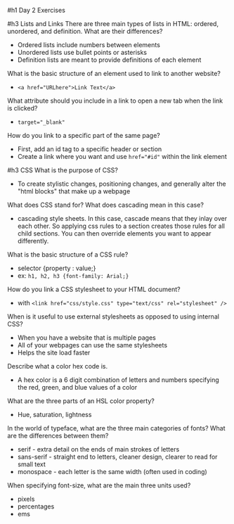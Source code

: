 #h1 Day 2 Exercises

#h3 Lists and Links
There are three main types of lists in HTML: ordered, unordered, and definition. What are their differences?
* Ordered lists include numbers between elements
* Unordered lists use bullet points or asterisks
* Definition lists are meant to provide definitions of each element

What is the basic structure of an element used to link to another website?
* `<a href="URLhere">Link Text</a>`

What attribute should you include in a link to open a new tab when the link is clicked?
* `target="_blank"`

How do you link to a specific part of the same page?
* First, add an id tag to a specific header or section
* Create a link where you want and use `href="#id"` within the link element

#h3 CSS
What is the purpose of CSS?
* To create stylistic changes, positioning changes, and generally alter the "html blocks" that make up a webpage

What does CSS stand for? What does cascading mean in this case?
* cascading style sheets. In this case, cascade means that they inlay over each other. So applying css rules to a section creates those rules for all child sections. You can then override elements you want to appear differently.

What is the basic structure of a CSS rule?
* selector {property : value;}
* ex: `h1, h2, h3 {font-family: Arial;}`

How do you link a CSS stylesheet to your HTML document?
* with `<link href="css/style.css" type="text/css" rel="stylesheet" />`

When is it useful to use external stylesheets as opposed to using internal CSS?
* When you have a website that is multiple pages
* All of your webpages can use the same stylesheets
* Helps the site load faster


Describe what a color hex code is.
* A hex color is a 6 digit combination of letters and numbers specifying the red, green, and blue values of a color


What are the three parts of an HSL color property?
* Hue, saturation, lightness

In the world of typeface, what are the three main categories of fonts? What are the differences between them?
* serif - extra detail on the ends of main strokes of letters
* sans-serif - straight end to letters, cleaner design, clearer to read for small text
* monospace - each letter is the same width (often used in coding)

When specifying font-size, what are the main three units used?
* pixels
* percentages
* ems
